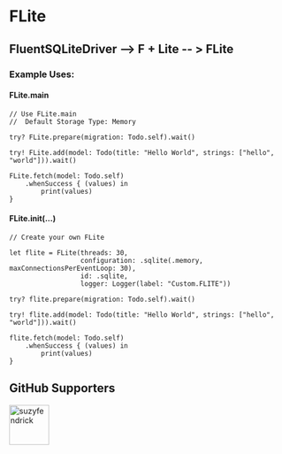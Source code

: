 # FLite

## FluentSQLiteDriver --> F + Lite -- > FLite

### Example Uses:

#### FLite.main
```
// Use FLite.main
//  Default Storage Type: Memory

try? FLite.prepare(migration: Todo.self).wait()

try! FLite.add(model: Todo(title: "Hello World", strings: ["hello", "world"])).wait()

FLite.fetch(model: Todo.self)
    .whenSuccess { (values) in
        print(values)
}
```

#### FLite.init(...)
```
// Create your own FLite

let flite = FLite(threads: 30,
                  configuration: .sqlite(.memory, maxConnectionsPerEventLoop: 30),
                  id: .sqlite,
                  logger: Logger(label: "Custom.FLITE"))

try? flite.prepare(migration: Todo.self).wait()

try! flite.add(model: Todo(title: "Hello World", strings: ["hello", "world"])).wait()

flite.fetch(model: Todo.self)
    .whenSuccess { (values) in
        print(values)
}
```

## GitHub Supporters

 [<img class="avatar" alt="suzyfendrick" src="https://avatars1.githubusercontent.com/u/25371717?s=460&u=34217047bbfd4912909cd5a85959544b6e49cc9f&v=4" width="72" height="72">](https://github.com/suzyfendrick)
